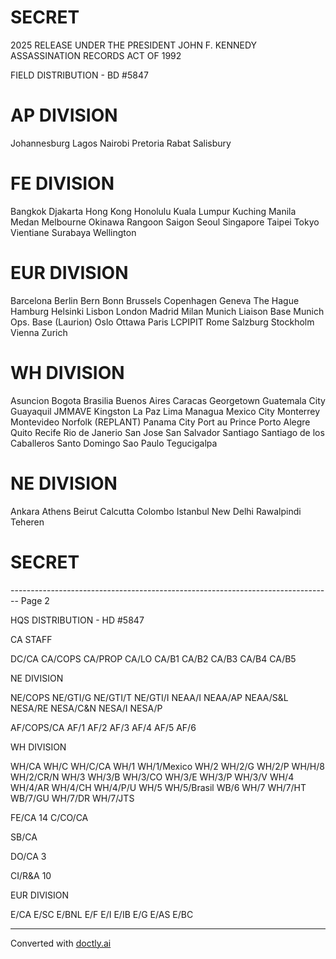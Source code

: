 # SECRET

2025 RELEASE UNDER THE PRESIDENT JOHN F. KENNEDY ASSASSINATION RECORDS ACT OF 1992

FIELD DISTRIBUTION - BD #5847

# AP DIVISION

Johannesburg
Lagos
Nairobi
Pretoria
Rabat
Salisbury

# FE DIVISION

Bangkok
Djakarta
Hong Kong
Honolulu
Kuala Lumpur
Kuching
Manila
Medan
Melbourne
Okinawa
Rangoon
Saigon
Seoul
Singapore
Taipei
Tokyo
Vientiane
Surabaya
Wellington

# EUR DIVISION

Barcelona
Berlin
Bern
Bonn
Brussels
Copenhagen
Geneva
The Hague
Hamburg
Helsinki
Lisbon
London
Madrid
Milan
Munich Liaison Base
Munich Ops. Base (Laurion)
Oslo
Ottawa
Paris
LCPIPIT
Rome
Salzburg
Stockholm
Vienna
Zurich

# WH DIVISION

Asuncion
Bogota
Brasilia
Buenos Aires
Caracas
Georgetown
Guatemala City
Guayaquil
JMMAVE
Kingston
La Paz
Lima
Managua
Mexico City
Monterrey
Montevideo
Norfolk (REPLANT)
Panama City
Port au Prince
Porto Alegre
Quito
Recife
Rio de Janerio
San Jose
San Salvador
Santiago
Santiago de los
Caballeros
Santo Domingo
Sao Paulo
Tegucigalpa

# NE DIVISION

Ankara
Athens
Beirut
Calcutta
Colombo
Istanbul
New Delhi
Rawalpindi
Teheren

# SECRET


-------------------------------------------------------------------------------- Page 2

HQS DISTRIBUTION - HD #5847

CA STAFF

DC/CA
CA/COPS
CA/PROP
CA/LO
CA/B1
CA/B2
CA/B3
CA/B4
CA/B5

NE DIVISION

NE/COPS
NE/GTI/G
NE/GTI/T
NE/GTI/I
NEAA/I
NEAA/AP
NEAA/S&L
NESA/RE
NESA/C&N
NESA/I
NESA/P

AF/COPS/CA
AF/1
AF/2
AF/3
AF/4
AF/5
AF/6

WH DIVISION

WH/CA
WH/C
WH/C/CA
WH/1
WH/1/Mexico
WH/2
WH/2/G
WH/2/P
WH/H/8
WH/2/CR/N
WH/3
WH/3/B
WH/3/CO
WH/3/E
WH/3/P
WH/3/V
WH/4
WH/4/AR
WH/4/CH
WH/4/P/U
WH/5
WH/5/Brasil
WB/6
WH/7
WH/7/HT
WB/7/GU
WH/7/DR
WH/7/JTS

FE/CA 14
C/CO/CA

SB/CA

DO/CA 3

CI/R&A 10

EUR DIVISION

E/CA
E/SC
E/BNL
E/F
E/I
E/IB
E/G
E/AS
E/BC


---
Converted with [doctly.ai](https://doctly.ai)